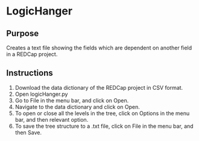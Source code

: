# LogicHanger
## Purpose
Creates a text file showing the fields which are dependent on another field in a REDCap project.

## Instructions
1. Download the data dictionary of the REDCap project in CSV format.
2. Open logicHanger.py
3. Go to File in the menu bar, and click on Open.
4. Navigate to the data dictionary and click on Open.
5. To open or close all the levels in the tree, click on Options in the menu bar, and then relevant option.
6. To save the tree structure to a .txt file, click on File in the menu bar, and then Save.
